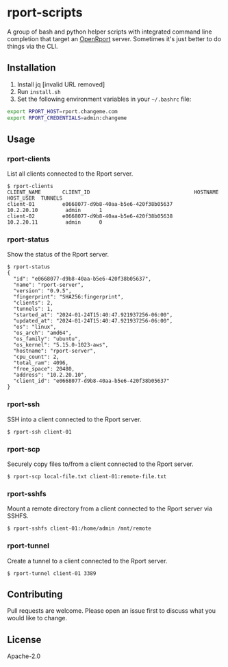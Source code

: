 # rport-scripts

A group of bash and python helper scripts with integrated command line completion that target an [OpenRport](https://oss.openrport.io) server. Sometimes it's just better to do things via the CLI.

## Installation

1. Install jq [invalid URL removed]
2. Run `install.sh`
3. Set the following environment variables in your `~/.bashrc` file:

```bash
export RPORT_HOST=rport.changeme.com
export RPORT_CREDENTIALS=admin:changeme
```

## Usage

### rport-clients

List all clients connected to the Rport server.

```
$ rport-clients
CLIENT_NAME       CLIENT_ID                                  HOSTNAME           HOST_USER  TUNNELS
client-01         e0668077-d9b8-40aa-b5e6-420f38b05637        10.2.20.10         admin      1
client-02         e0668077-d9b8-40aa-b5e6-420f38b05638        10.2.20.11         admin      0
```

### rport-status

Show the status of the Rport server.

```
$ rport-status
{
  "id": "e0668077-d9b8-40aa-b5e6-420f38b05637",
  "name": "rport-server",
  "version": "0.9.5",
  "fingerprint": "SHA256:fingerprint",
  "clients": 2,
  "tunnels": 1,
  "started_at": "2024-01-24T15:40:47.921937256-06:00",
  "updated_at": "2024-01-24T15:40:47.921937256-06:00",
  "os": "linux",
  "os_arch": "amd64",
  "os_family": "ubuntu",
  "os_kernel": "5.15.0-1023-aws",
  "hostname": "rport-server",
  "cpu_count": 2,
  "total_ram": 4096,
  "free_space": 20480,
  "address": "10.2.20.10",
  "client_id": "e0668077-d9b8-40aa-b5e6-420f38b05637"
}
```

### rport-ssh

SSH into a client connected to the Rport server.

```
$ rport-ssh client-01
```

### rport-scp

Securely copy files to/from a client connected to the Rport server.

```
$ rport-scp local-file.txt client-01:remote-file.txt
```

### rport-sshfs

Mount a remote directory from a client connected to the Rport server via SSHFS.

```
$ rport-sshfs client-01:/home/admin /mnt/remote
```

### rport-tunnel

Create a tunnel to a client connected to the Rport server.

```
$ rport-tunnel client-01 3389
```

## Contributing

Pull requests are welcome. Please open an issue first to discuss what you would like to change.

## License

Apache-2.0
